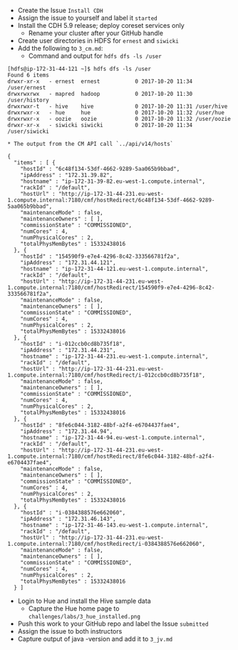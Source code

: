 * Create the Issue `Install CDH`
* Assign the issue to yourself and label it `started`
* Install the CDH 5.9 release; deploy coreset services only
  * Rename your cluster after your GitHub handle
* Create user directories in HDFS for `ernest` and `siwicki`
* Add the following to `3_cm.md`:
    * Command and output for `hdfs dfs -ls /user`
```
[hdfs@ip-172-31-44-121 ~]$ hdfs dfs -ls /user
Found 6 items
drwxr-xr-x   - ernest  ernest           0 2017-10-20 11:34 /user/ernest
drwxrwxrwx   - mapred  hadoop           0 2017-10-20 11:30 /user/history
drwxrwxr-t   - hive    hive             0 2017-10-20 11:31 /user/hive
drwxrwxr-x   - hue     hue              0 2017-10-20 11:32 /user/hue
drwxrwxr-x   - oozie   oozie            0 2017-10-20 11:32 /user/oozie
drwxr-xr-x   - siwicki siwicki          0 2017-10-20 11:34 /user/siwicki

```
    * The output from the CM API call `../api/v14/hosts`
```
{
  "items" : [ {
    "hostId" : "6c48f134-53df-4662-9289-5aa065b9bbad",
    "ipAddress" : "172.31.39.82",
    "hostname" : "ip-172-31-39-82.eu-west-1.compute.internal",
    "rackId" : "/default",
    "hostUrl" : "http://ip-172-31-44-231.eu-west-1.compute.internal:7180/cmf/hostRedirect/6c48f134-53df-4662-9289-5aa065b9bbad",
    "maintenanceMode" : false,
    "maintenanceOwners" : [ ],
    "commissionState" : "COMMISSIONED",
    "numCores" : 4,
    "numPhysicalCores" : 2,
    "totalPhysMemBytes" : 15332438016
  }, {
    "hostId" : "154590f9-e7e4-4296-8c42-333566781f2a",
    "ipAddress" : "172.31.44.121",
    "hostname" : "ip-172-31-44-121.eu-west-1.compute.internal",
    "rackId" : "/default",
    "hostUrl" : "http://ip-172-31-44-231.eu-west-1.compute.internal:7180/cmf/hostRedirect/154590f9-e7e4-4296-8c42-333566781f2a",
    "maintenanceMode" : false,
    "maintenanceOwners" : [ ],
    "commissionState" : "COMMISSIONED",
    "numCores" : 4,
    "numPhysicalCores" : 2,
    "totalPhysMemBytes" : 15332438016
  }, {
    "hostId" : "i-012ccb0cd8b735f18",
    "ipAddress" : "172.31.44.231",
    "hostname" : "ip-172-31-44-231.eu-west-1.compute.internal",
    "rackId" : "/default",
    "hostUrl" : "http://ip-172-31-44-231.eu-west-1.compute.internal:7180/cmf/hostRedirect/i-012ccb0cd8b735f18",
    "maintenanceMode" : false,
    "maintenanceOwners" : [ ],
    "commissionState" : "COMMISSIONED",
    "numCores" : 4,
    "numPhysicalCores" : 2,
    "totalPhysMemBytes" : 15332438016
  }, {
    "hostId" : "8fe6c044-3182-48bf-a2f4-e6704437fae4",
    "ipAddress" : "172.31.44.94",
    "hostname" : "ip-172-31-44-94.eu-west-1.compute.internal",
    "rackId" : "/default",
    "hostUrl" : "http://ip-172-31-44-231.eu-west-1.compute.internal:7180/cmf/hostRedirect/8fe6c044-3182-48bf-a2f4-e6704437fae4",
    "maintenanceMode" : false,
    "maintenanceOwners" : [ ],
    "commissionState" : "COMMISSIONED",
    "numCores" : 4,
    "numPhysicalCores" : 2,
    "totalPhysMemBytes" : 15332438016
  }, {
    "hostId" : "i-0384388576e662060",
    "ipAddress" : "172.31.46.143",
    "hostname" : "ip-172-31-46-143.eu-west-1.compute.internal",
    "rackId" : "/default",
    "hostUrl" : "http://ip-172-31-44-231.eu-west-1.compute.internal:7180/cmf/hostRedirect/i-0384388576e662060",
    "maintenanceMode" : false,
    "maintenanceOwners" : [ ],
    "commissionState" : "COMMISSIONED",
    "numCores" : 4,
    "numPhysicalCores" : 2,
    "totalPhysMemBytes" : 15332438016
  } ]

```
* Login to Hue and install the Hive sample data
    * Capture the Hue home page to `challenges/labs/3_hue_installed.png`
* Push this work to your GitHub repo and label the Issue `submitted`
* Assign the issue to both instructors
* Capture output of java -version and add it to `3_jv.md`
